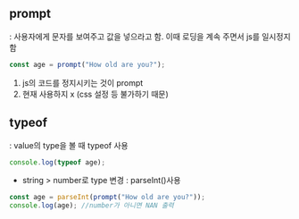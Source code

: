 ## prompt 
: 사용자에게 문자를 보여주고 값을 넣으라고 함.
이때 로딩을 계속 주면서 js를 일시정지함 <br>
```javaScript
const age = prompt("How old are you?");
```
 1) js의 코드를 정지시키는 것이 prompt <br>
 2) 현재 사용하지 x (css 설정 등 불가하기 때문)
 
 ## typeof
 : value의 type을 볼 때 typeof 사용
 ```javaScript
 console.log(typeof age);
 ```
 - string > number로 type 변경 : parseInt()사용
 ```javaScript
 const age = parseInt(prompt("How old are you?"));
 console.log(age); //number가 아니면 NAN 출력
 ```
